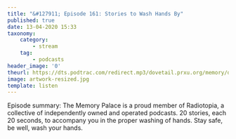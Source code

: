 ```yaml
---
title: "&#127911; Episode 161: Stories to Wash Hands By"
published: true
date: 13-04-2020 15:33
taxonomy:
    category:
        - stream
    tag:
        - podcasts
header_image: '0'
theurl: https://dts.podtrac.com/redirect.mp3/dovetail.prxu.org/memory/dc06b3fe-963a-4ff4-90bb-5e62a03fa023/thememorypalace.mp3
image: artwork-resized.jpg
template: listen
--- 
```

Episode summary: The Memory Palace is a proud member of Radiotopia, a collective of independently owned and operated podcasts. 20 stories, each 20 seconds, to accompany you in the proper washing of hands. Stay safe, be well, wash your hands.
